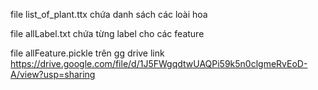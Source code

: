 file list_of_plant.ttx chứa danh sách các loài hoa

file allLabel.txt chứa từng label cho các feature

file allFeature.pickle trên gg drive
link https://drive.google.com/file/d/1J5FWgqdtwUAQPi59k5n0clgmeRvEoD-A/view?usp=sharing
